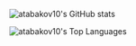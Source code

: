 ![atabakov10's GitHub stats](https://github-readme-stats.vercel.app/api?username=atabakov10&show_icons=true&theme=panda)

![atabakov10's Top Languages](https://github-readme-stats.vercel.app/api/top-langs/?username=atabakov10&theme=panda)

